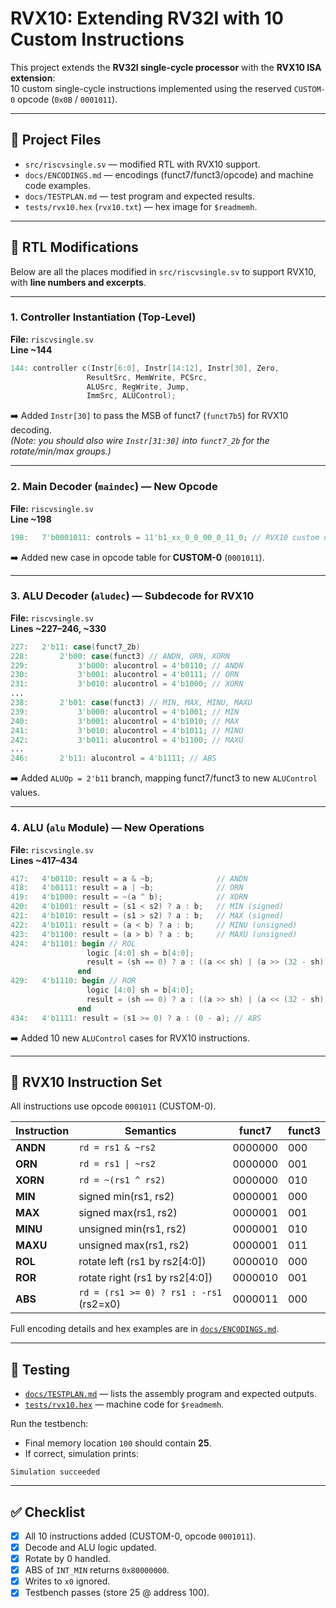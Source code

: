 # RVX10: Extending RV32I with 10 Custom Instructions

This project extends the **RV32I single-cycle processor** with the **RVX10 ISA extension**:  
10 custom single-cycle instructions implemented using the reserved `CUSTOM-0` opcode (`0x0B` / `0001011`).

---

## 📂 Project Files

- `src/riscvsingle.sv` — modified RTL with RVX10 support.  
- `docs/ENCODINGS.md` — encodings (funct7/funct3/opcode) and machine code examples.  
- `docs/TESTPLAN.md` — test program and expected results.  
- `tests/rvx10.hex` (`rvx10.txt`) — hex image for `$readmemh`.

---

## 🔧 RTL Modifications

Below are all the places modified in `src/riscvsingle.sv` to support RVX10, with **line numbers and excerpts**.

---

### 1. Controller Instantiation (Top-Level)

**File:** `riscvsingle.sv`  
**Line ~144**

```verilog
144: controller c(Instr[6:0], Instr[14:12], Instr[30], Zero,
                 ResultSrc, MemWrite, PCSrc,
                 ALUSrc, RegWrite, Jump,
                 ImmSrc, ALUControl);
```

➡️ Added `Instr[30]` to pass the MSB of funct7 (`funct7b5`) for RVX10 decoding.  
*(Note: you should also wire `Instr[31:30]` into `funct7_2b` for the rotate/min/max groups.)*

---

### 2. Main Decoder (`maindec`) — New Opcode

**File:** `riscvsingle.sv`  
**Line ~198**

```verilog
198:   7'b0001011: controls = 11'b1_xx_0_0_00_0_11_0; // RVX10 custom ops
```

➡️ Added new case in opcode table for **CUSTOM-0** (`0001011`).

---

### 3. ALU Decoder (`aludec`) — Subdecode for RVX10

**File:** `riscvsingle.sv`  
**Lines ~227–246, ~330**

```verilog
227:   2'b11: case(funct7_2b)
228:       2'b00: case(funct3) // ANDN, ORN, XORN
229:           3'b000: alucontrol = 4'b0110; // ANDN
230:           3'b001: alucontrol = 4'b0111; // ORN
231:           3'b010: alucontrol = 4'b1000; // XORN
...
238:       2'b01: case(funct3) // MIN, MAX, MINU, MAXU
239:           3'b000: alucontrol = 4'b1001; // MIN
240:           3'b001: alucontrol = 4'b1010; // MAX
241:           3'b010: alucontrol = 4'b1011; // MINU
242:           3'b011: alucontrol = 4'b1100; // MAXU
...
246:       2'b11: alucontrol = 4'b1111; // ABS
```

➡️ Added `ALUOp = 2'b11` branch, mapping funct7/funct3 to new `ALUControl` values.

---

### 4. ALU (`alu` Module) — New Operations

**File:** `riscvsingle.sv`  
**Lines ~417–434**

```verilog
417:   4'b0110: result = a & ~b;              // ANDN
418:   4'b0111: result = a | ~b;              // ORN
419:   4'b1000: result = ~(a ^ b);            // XORN
420:   4'b1001: result = (s1 < s2) ? a : b;   // MIN (signed)
421:   4'b1010: result = (s1 > s2) ? a : b;   // MAX (signed)
422:   4'b1011: result = (a < b) ? a : b;     // MINU (unsigned)
423:   4'b1100: result = (a > b) ? a : b;     // MAXU (unsigned)
424:   4'b1101: begin // ROL
                 logic [4:0] sh = b[4:0];
                 result = (sh == 0) ? a : ((a << sh) | (a >> (32 - sh)));
               end
429:   4'b1110: begin // ROR
                 logic [4:0] sh = b[4:0];
                 result = (sh == 0) ? a : ((a >> sh) | (a << (32 - sh)));
               end
434:   4'b1111: result = (s1 >= 0) ? a : (0 - a); // ABS
```

➡️ Added 10 new `ALUControl` cases for RVX10 instructions.

---

## 📜 RVX10 Instruction Set

All instructions use opcode `0001011` (CUSTOM-0).

| Instruction | Semantics                               | funct7  | funct3 |
| ----------- | --------------------------------------- | ------- | ------ |
| **ANDN**    | `rd = rs1 & ~rs2`                       | 0000000 | 000    |
| **ORN**     | `rd = rs1 \| ~rs2`                      | 0000000 | 001    |
| **XORN**    | `rd = ~(rs1 ^ rs2)`                     | 0000000 | 010    |
| **MIN**     | signed min(rs1, rs2)                    | 0000001 | 000    |
| **MAX**     | signed max(rs1, rs2)                    | 0000001 | 001    |
| **MINU**    | unsigned min(rs1, rs2)                  | 0000001 | 010    |
| **MAXU**    | unsigned max(rs1, rs2)                  | 0000001 | 011    |
| **ROL**     | rotate left (rs1 by rs2[4:0])           | 0000010 | 000    |
| **ROR**     | rotate right (rs1 by rs2[4:0])          | 0000010 | 001    |
| **ABS**     | `rd = (rs1 >= 0) ? rs1 : -rs1` (rs2=x0) | 0000011 | 000    |

Full encoding details and hex examples are in [`docs/ENCODINGS.md`](docs/ENCODINGS.md).

---

## 🧪 Testing

* [`docs/TESTPLAN.md`](docs/TESTPLAN.md) — lists the assembly program and expected outputs.  
* [`tests/rvx10.hex`](tests/rvx10.hex) — machine code for `$readmemh`.  

Run the testbench:

* Final memory location `100` should contain **25**.  
* If correct, simulation prints:

```
Simulation succeeded
```

---

## ✅ Checklist

* [x] All 10 instructions added (CUSTOM-0, opcode `0001011`).  
* [x] Decode and ALU logic updated.  
* [x] Rotate by 0 handled.  
* [x] ABS of `INT_MIN` returns `0x80000000`.  
* [x] Writes to `x0` ignored.  
* [x] Testbench passes (store 25 @ address 100).
